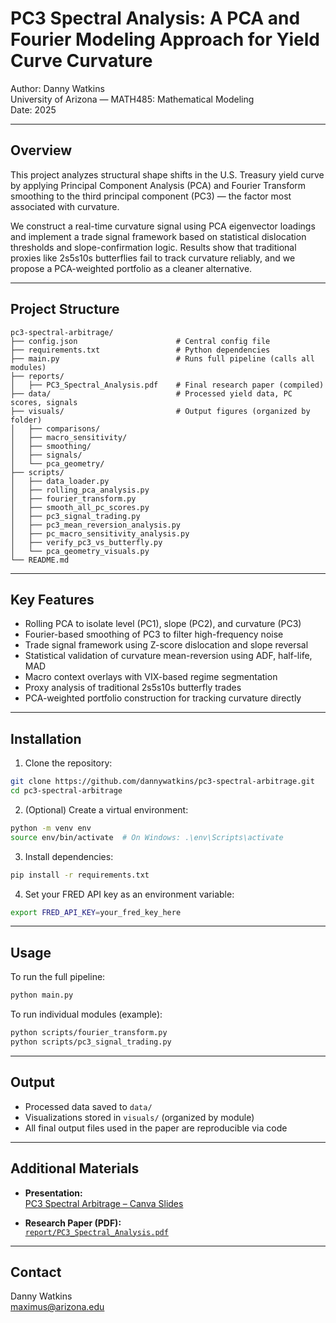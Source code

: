 # PC3 Spectral Analysis: A PCA and Fourier Modeling Approach for Yield Curve Curvature

Author: Danny Watkins  
University of Arizona — MATH485: Mathematical Modeling  
Date: 2025

---

## Overview

This project analyzes structural shape shifts in the U.S. Treasury yield curve by applying Principal Component Analysis (PCA) and Fourier Transform smoothing to the third principal component (PC3) — the factor most associated with curvature.

We construct a real-time curvature signal using PCA eigenvector loadings and implement a trade signal framework based on statistical dislocation thresholds and slope-confirmation logic. Results show that traditional proxies like 2s5s10s butterflies fail to track curvature reliably, and we propose a PCA-weighted portfolio as a cleaner alternative.

---

## Project Structure

```
pc3-spectral-arbitrage/
├── config.json                      # Central config file
├── requirements.txt                 # Python dependencies
├── main.py                          # Runs full pipeline (calls all modules)
├── reports/
│   ├── PC3_Spectral_Analysis.pdf    # Final research paper (compiled)
├── data/                            # Processed yield data, PC scores, signals
├── visuals/                         # Output figures (organized by folder)
│   ├── comparisons/
│   ├── macro_sensitivity/
│   ├── smoothing/
│   ├── signals/
│   └── pca_geometry/
├── scripts/
│   ├── data_loader.py
│   ├── rolling_pca_analysis.py
│   ├── fourier_transform.py
│   ├── smooth_all_pc_scores.py
│   ├── pc3_signal_trading.py
│   ├── pc3_mean_reversion_analysis.py
│   ├── pc_macro_sensitivity_analysis.py
│   ├── verify_pc3_vs_butterfly.py
│   └── pca_geometry_visuals.py
└── README.md
```

---

## Key Features

- Rolling PCA to isolate level (PC1), slope (PC2), and curvature (PC3)
- Fourier-based smoothing of PC3 to filter high-frequency noise
- Trade signal framework using Z-score dislocation and slope reversal
- Statistical validation of curvature mean-reversion using ADF, half-life, MAD
- Macro context overlays with VIX-based regime segmentation
- Proxy analysis of traditional 2s5s10s butterfly trades
- PCA-weighted portfolio construction for tracking curvature directly

---

## Installation

1. Clone the repository:
```bash
git clone https://github.com/dannywatkins/pc3-spectral-arbitrage.git
cd pc3-spectral-arbitrage
```

2. (Optional) Create a virtual environment:
```bash
python -m venv env
source env/bin/activate  # On Windows: .\env\Scripts\activate
```

3. Install dependencies:
```bash
pip install -r requirements.txt
```

4. Set your FRED API key as an environment variable:
```bash
export FRED_API_KEY=your_fred_key_here
```

---

## Usage

To run the full pipeline:

```bash
python main.py
```

To run individual modules (example):

```bash
python scripts/fourier_transform.py
python scripts/pc3_signal_trading.py
```

---

## Output

- Processed data saved to `data/`
- Visualizations stored in `visuals/` (organized by module)
- All final output files used in the paper are reproducible via code

---

## Additional Materials

- **Presentation:**  
  [PC3 Spectral Arbitrage – Canva Slides](https://www.canva.com/design/DAGh8Y-SZw8/n1P25jCb5vHezFNze0_n6A/edit?utm_content=DAGh8Y-SZw8&utm_campaign=designshare&utm_medium=link2&utm_source=sharebutton)

- **Research Paper (PDF):**  
  [`report/PC3_Spectral_Analysis.pdf`](report/PC3_Spectral_Analysis.pdf)

---

## Contact

Danny Watkins  
maximus@arizona.edu
